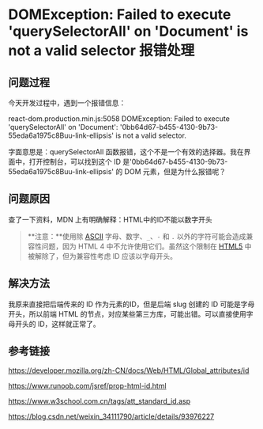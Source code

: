 # DOMException: Failed to execute 'querySelectorAll' on 'Document' is not a valid selector 报错处理

## 问题过程

今天开发过程中，遇到一个报错信息：

react-dom.production.min.js:5058 DOMException: Failed to execute 'querySelectorAll' on 'Document': '0bb64d67-b455-4130-9b73-55eda6a1975c8Buu-link-ellipsis' is not a valid selector.

字面意思是：querySelectorAll 函数报错，这个不是一个有效的选择器。我在界面中，打开控制台，可以找到这个 ID 是'0bb64d67-b455-4130-9b73-55eda6a1975c8Buu-link-ellipsis' 的 DOM 元素，但是为什么报错呢？

## 问题原因

查了一下资料，MDN 上有明确解释：HTML中的ID不能以数字开头

>  **注意：**使用除 [ASCII](https://developer.mozilla.org/zh-CN/docs/Glossary/ASCII) 字母、数字、`_`、`-` 和 `.` 以外的字符可能会造成兼容性问题，因为 HTML 4 中不允许使用它们。虽然这个限制在 [HTML5](https://developer.mozilla.org/zh-CN/docs/Glossary/HTML5) 中被解除了，但为兼容性考虑 ID 应该以字母开头。

## 解决方法

我原来直接把后端传来的 ID 作为元素的ID，但是后端 slug 创建的 ID 可能是字母开头，所以前端 HTML 的节点，对应某些第三方库，可能出错。可以直接使用字母开头的 ID，这样就正常了。

## 参考链接

https://developer.mozilla.org/zh-CN/docs/Web/HTML/Global_attributes/id

https://www.runoob.com/jsref/prop-html-id.html

https://www.w3school.com.cn/tags/att_standard_id.asp

https://blog.csdn.net/weixin_34111790/article/details/93976227